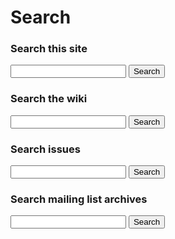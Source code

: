 # Search

### Search this site

<form id="site-search-form" action="http://www.google.com/search" method="get">
  <input type="hidden" name="sitesearch" value="qpid.apache.org"/>
  <input type="text" name="q" maxlength="255" value=""/>
  <button type="submit">Search</button>
</form>

### Search the wiki

<form id="wiki-search-form" action="http://www.google.com/search" method="get">
  <input type="hidden" name="sitesearch" value="cwiki.apache.org/qpid"/>
  <input type="text" name="q" maxlength="255" value=""/>
  <button type="submit">Search</button>
</form>

### Search issues

<form id="jira-search-form" action="?" method="post">
  <input name="text" type="text"/>
  <button type="submit">Search</button>
</form>

### Search mailing list archives

<form action="http://qpid.2158936.n2.nabble.com/template/NamlServlet.jtp" method="get">
  <input type="hidden" name="macro" value="search_page"/>
  <input type="hidden" name="node" value="7106518"/>
  <input type="text" name="query"/>
  <button type="submit">Search</button>
</form>
